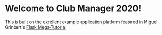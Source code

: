 # Welcome to Club Manager 2020!

This is built on the excellent example application platform featured in Miguel Grinbert's [Flask Mega-Tutorial](https://blog.miguelgrinberg.com/post/the-flask-mega-tutorial-part-i-hello-world)
